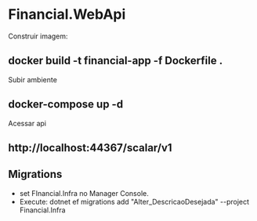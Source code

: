 # Financial.WebApi

Construir imagem:
## docker build -t financial-app -f Dockerfile .

Subir ambiente
## docker-compose up -d

Acessar api
## http://localhost:44367/scalar/v1


## Migrations
- set FInancial.Infra no Manager Console.
- Execute:
dotnet ef migrations add "Alter_DescricaoDesejada" --project Financial.Infra